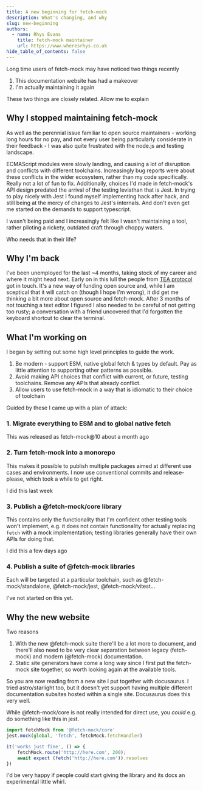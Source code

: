 ```yaml
---
title: A new beginning for fetch-mock
description: What's changing, and why
slug: new-beginning
authors:
  - name: Rhys Evans
    title: fetch-mock maintainer
    url: https://www.wheresrhys.co.uk
hide_table_of_contents: false
---
```


Long time users of fetch-mock may have noticed two things recently

1. This documentation website has had a makeover
2. I'm actually maintaining it again

These two things are closely related. Allow me to explain

## Why I stopped maintaining fetch-mock

As well as the perennial issue familiar to open source maintainers - working long hours for no pay, and not every user being particularly considerate in their feedback - I was also quite frustrated with the node.js and testing landscape.

ECMAScript modules were slowly landing, and causing a lot of disruption and conflicts with different toolchains. Increasingly bug reports were about these conflicts in the wider ecosystem, rather than my code specifically. Really not a lot of fun to fix. Additionally, choices I'd made in fetch-mock's API design predated the arrival of the testing leviathan that is Jest. In trying to play nicely with Jest I found myself implementing hack after hack, and still being at the mercy of changes to Jest's internals. And don't even get me started on the demands to support typescript.

I wasn't being paid and I increasingly felt like I wasn't maintaining a tool, rather piloting a rickety, outdated craft through choppy waters.

Who needs that in their life?

## Why I'm back

I've been unemployed for the last ~4 months, taking stock of my career and where it might head next. Early on in this lull the people from [TEA protocol](https://app.tea.xyz/) got in touch. It's a new way of funding open source and, while I am sceptical that it will catch on (though I hope I'm wrong), it did get me thinking a bit more about open source and fetch-mock. After 3 months of not touching a text editor I figured I also needed to be careful of not getting too rusty; a conversation with a friend uncovered that I'd forgotten the keyboard shortcut to clear the terminal.

## What I'm working on

I began by setting out some high level principles to guide the work.

1. Be modern - support ESM, native global fetch & types by default. Pay as little attention to supporting other patterns as possible.
2. Avoid making API choices that conflict with current, or future, testing toolchains. Remove any APIs that already conflict.
3. Allow users to use fetch-mock in a way that is idiomatic to their choice of toolchain

Guided by these I came up with a plan of attack:

### 1. Migrate everything to ESM and to global native fetch

This was released as fetch-mock@10 about a month ago

### 2. Turn fetch-mock into a monorepo

This makes it possible to publish multiple packages aimed at different use cases and environments. I now use conventional commits and release-please, which took a while to get right.

I did this last week

### 3. Publish a @fetch-mock/core library

This contains only the functionality that I'm confident other testing tools won't implement, e.g. it does not contain functionality for actually replacing `fetch` with a mock implementation; testing libraries generally have their own APIs for doing that.

I did this a few days ago

### 4. Publish a suite of @fetch-mock libraries

Each will be targeted at a particular toolchain, such as @fetch-mock/standalone, @fetch-mock/jest, @fetch-mock/vitest...

I've not started on this yet.

## Why the new website

Two reasons

1. With the new @fetch-mock suite there'll be a lot more to document, and there'll also need to be very clear separation between legacy (fetch-mock) and modern (@fetch-mock) documentation.
2. Static site generators have come a long way since I first put the fetch-mock site together, so worth looking again at the available tools.

So you are now reading from a new site I put together with docusaurus. I tried astro/starlight too, but it doesn't yet support having multiple different documentation subsites hosted within a single site. Docusaurus does this very well.

While @fetch-mock/core is not really intended for direct use, you _could_ e.g. do something like this in jest.

```js
import fetchMock from '@fetch-mock/core'
jest.mock(global, 'fetch', fetchMock.fetchHandler)

it('works just fine', () => {
	fetchMock.route('http://here.com', 200);
	await expect (fetch('http://here.com')).resolves
})
```

I'd be very happy if people could start giving the library and its docs an experimental little whirl.
